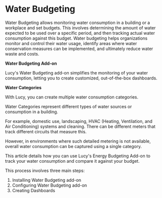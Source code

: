 # Water Budgeting

Water Budgeting allows monitoring water consumption in a building or a workplace and set budgets. This involves determining the amount of water expected to be used over a specific period, and then tracking actual water consumption against this budget. Water budgeting helps organizations monitor and control their water usage, identify areas where water conservation measures can be implemented, and ultimately reduce water waste and costs.

**Water Budgeting Add-on**

Lucy's Water Budgeting add-on simplifies the monitoring of your water consumption, letting you to create customized, out-of-the-box dashboards.

**Water Categories**

With Lucy, you can create multiple water consumption categories.

Water Categories represent different types of water sources or consumption in a building.&#x20;

For example, domestic use, landscaping, HVAC (Heating, Ventilation, and Air Conditioning) systems and cleaning. There can be different meters that track different circuits that measure this.

However, in environments where such detailed metering is not available, overall water consumption can be captured using a single category.

This article details how you can use Lucy's Energy Budgeting Add-on to track your water consumption and compare it against your budget.

This process involves three main steps:

1. Installing Water Budgeting add-on
2. Configuring Water Budgeting add-on
3. Creating Dashboards
